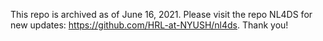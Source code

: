 This repo is archived as of June 16, 2021. Please visit the repo NL4DS for new updates: https://github.com/HRL-at-NYUSH/nl4ds. Thank you!
